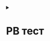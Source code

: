 <details><summary><h1>PB тест</h1></summary>

   1. + [Параграфы и разрывы строк](#Parag);

</details>
